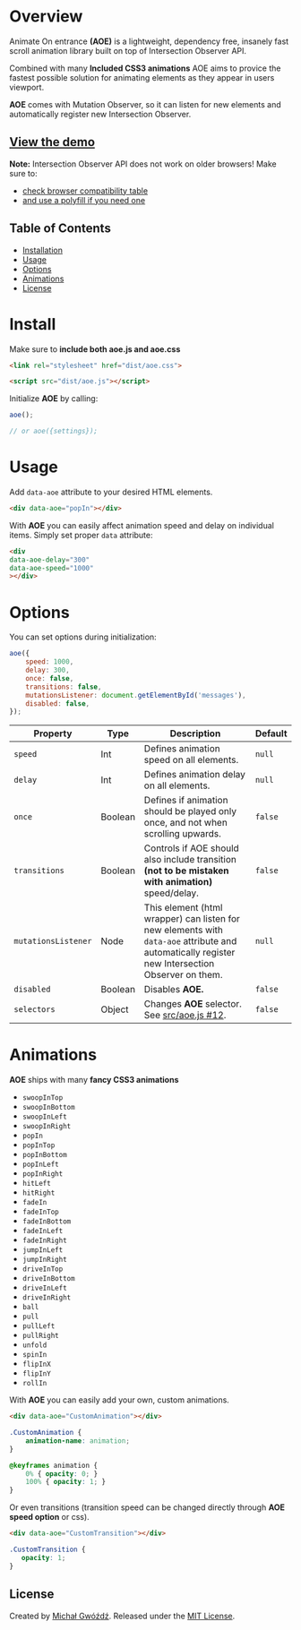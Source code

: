 # Overview
Animate On entrance **(AOE)** is a lightweight, dependency free, insanely fast scroll animation library built on top of Intersection Observer API.

Combined with many **Included CSS3 animations** AOE aims to provice the fastest possible solution for animating elements as they appear in users viewport.

**AOE** comes with Mutation Observer, so it can listen for new elements and automatically register new Intersection Observer.

## [View the demo](http://thesigner.pl/aoe)


**Note:** Intersection Observer API does not work on older browsers! Make sure to:
- [check browser compatibility table](https://developer.mozilla.org/en-US/docs/Web/API/Intersection_Observer_API#Browser_compatibility)
- [and use a polyfill if you need one](https://github.com/w3c/IntersectionObserver/tree/master/polyfill)


## Table of Contents
- [Installation](#install)
- [Usage](#usage)
- [Options](#options)
- [Animations](#animations)
- [License](#license)

# Install
Make sure to **include both aoe.js and aoe.css**
```html
<link rel="stylesheet" href="dist/aoe.css">
```
```html
<script src="dist/aoe.js"></script>
```
Initialize **AOE** by calling:
```js
aoe();

// or aoe({settings});
```

# Usage
Add `data-aoe` attribute to your desired HTML elements.
```html
<div data-aoe="popIn"></div>
```
With **AOE** you can easily affect animation speed and delay on individual items.
Simply set proper `data` attribute:
```html
<div 
data-aoe-delay="300"
data-aoe-speed="1000"
></div>
```


# Options

You can set options during initialization:

```js
aoe({
    speed: 1000,
    delay: 300,
    once: false,
    transitions: false,
    mutationsListener: document.getElementById('messages'),
    disabled: false,
});
```

| Property | Type | Description | Default  |
|---------------------------|-------------|---------------|---------|
| `speed` | Int | Defines animation speed on all elements. | `null` |
| `delay` | Int | Defines animation delay on all elements. | `null` |
| `once` | Boolean | Defines if animation should be played only once, and not when scrolling upwards. | `false` |
| `transitions` | Boolean | Controls if AOE should also include transition **(not to be mistaken with animation)** speed/delay. | `false` |
| `mutationsListener` | Node | This element (html wrapper) can listen for new elements with `data-aoe` attribute and automatically register new Intersection Observer on them. | `null` |
| `disabled` | Boolean | Disables **AOE.** | `false` |
| `selectors` | Object | Changes **AOE** selector. See [src/aoe.js #12](https://github.com/thesign3r/aoe/blob/master/src/aoe.js). | `false` |




# Animations
**AOE** ships with many **fancy CSS3 animations**
- `swoopInTop`
- `swoopInBottom`
- `swoopInLeft`
- `swoopInRight`
- `popIn`
- `popInTop`
- `popInBottom`
- `popInLeft`
- `popInRight`
- `hitLeft`
- `hitRight`
- `fadeIn`
- `fadeInTop`
- `fadeInBottom`
- `fadeInLeft`
- `fadeInRight`
- `jumpInLeft`
- `jumpInRight`
- `driveInTop`
- `driveInBottom`
- `driveInLeft`
- `driveInRight`
- `ball`
- `pull`
- `pullLeft`
- `pullRight`
- `unfold`
- `spinIn`
- `flipInX`
- `flipInY`
- `rollIn`

With **AOE** you can easily add your own, custom animations.
```html
<div data-aoe="CustomAnimation"></div>
```

```css
.CustomAnimation {
    animation-name: animation;
}

@keyframes animation {
    0% { opacity: 0; }
    100% { opacity: 1; }
}
```

Or even transitions (transition speed can be changed directly through **AOE speed option** or css).
```html
<div data-aoe="CustomTransition"></div>
```

```css
.CustomTransition {
   opacity: 1;
}
```

## License
Created by [Michał Gwóźdź](https://github.com/thesign3r). Released under the [MIT License](https://github.com/thesign3r/aoe/blob/master/LICENSE).
